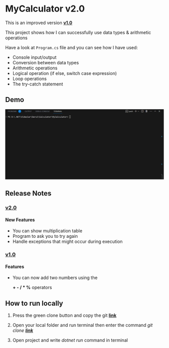 # MyCalculator v2.0

This is an improved version **[v1.0](https://github.com/Jarus95/Calculator/tree/releases/v1.0)**


This project shows how I can successfully use data types &amp; arithmetic operations

Have a look at `Program.cs` file and you can see how I have used:

* Console input/output
* Conversion between data types
* Arithmetic operations 
* Logical operation (if else, switch case expression)
* Loop operations
* The try-catch statement
## Demo
![demo](./assets/demo-live-2.gif)

## Release Notes

### **[v2.0](https://github.com/Jarus95/Calculator/tree/releases/v2.0)**

#### New Features
* You can show multiplication table
* Program to ask you to try again
* Handle exceptions that might occur during execution

### **[v1.0](https://github.com/Jarus95/Calculator/tree/releases/v1.0)**

#### Features
* You can now add two numbers using the 

  **+ - / * %**  operators

## How to run locally
1. Press the green clone button and copy the git **[link](https://github.com/Jarus95/Averagely.git)**




2. Open your local folder and run terminal then enter the command *git clone **[link](https://github.com/Jarus95/Averagely.git)***


3. Open project and write _dotnet run_ command in terminal
